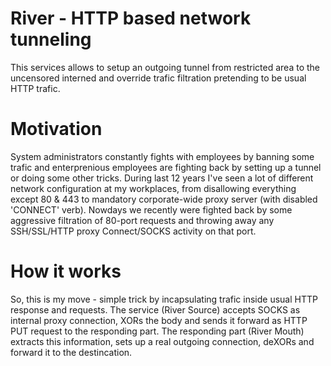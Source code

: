 # River - HTTP based network tunneling
This services allows to setup an outgoing tunnel from restricted area to the uncensored interned and override trafic filtration pretending to be usual HTTP trafic.

# Motivation
System administrators constantly fights with employees by banning some trafic and enterprenious employees are fighting back by setting up a tunnel or doing some other tricks. During last 12 years I've seen a lot of different network configuration at my workplaces, from disallowing everything except 80 & 443 to mandatory corporate-wide proxy server (with disabled 'CONNECT' verb). Nowdays we recently were fighted back by some aggressive filtration of 80-port requests and throwing away any SSH/SSL/HTTP proxy Connect/SOCKS activity on that port.

# How it works
So, this is my move - simple trick by incapsulating trafic inside usual HTTP response and requests. The service (River Source) accepts SOCKS as internal proxy connection, XORs the body and sends it forward as HTTP PUT request to the responding part. The responding part (River Mouth) extracts this information, sets up a real outgoing connection, deXORs and forward it to the destincation.
